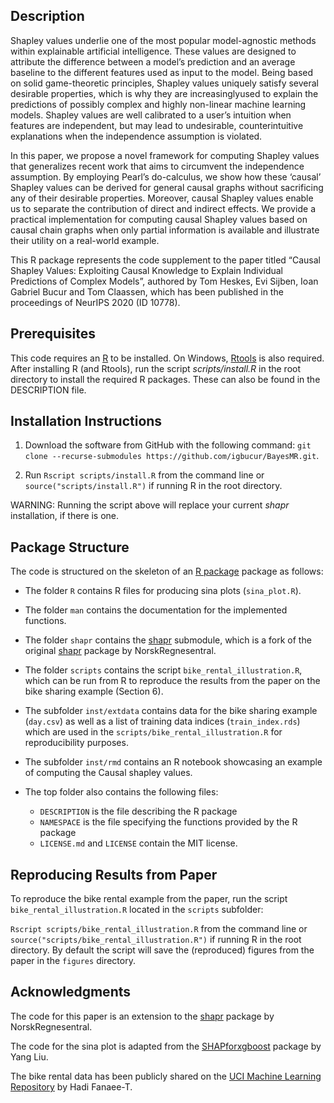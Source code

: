 Description
--------------

Shapley values underlie one of the most popular model-agnostic methods within 
explainable artificial intelligence. These values are designed to attribute the 
difference between a model’s prediction and an average baseline to the different 
features used as input to the model. Being based on solid game-theoretic principles, 
Shapley values uniquely satisfy several desirable properties, which is why they 
are increasinglyused to explain the predictions of possibly complex and highly 
non-linear machine learning models. Shapley values are well calibrated to a 
user’s intuition when features are independent, but may lead to undesirable, 
counterintuitive explanations when the independence assumption is violated.

In this paper, we propose a novel framework for computing Shapley values that
generalizes recent work that aims to circumvent the independence assumption.
By employing Pearl’s do-calculus, we show how these ‘causal’ Shapley values
can be derived for general causal graphs without sacrificing any of their desirable
properties. Moreover, causal Shapley values enable us to separate the contribution
of direct and indirect effects. We provide a practical implementation for computing
causal Shapley values based on causal chain graphs when only partial information
is available and illustrate their utility on a real-world example.

This R package represents the code supplement to the paper titled “Causal Shapley 
Values: Exploiting Causal Knowledge to Explain Individual Predictions of Complex Models”, 
authored by Tom Heskes, Evi Sijben, Ioan Gabriel Bucur and Tom Claassen, 
which has been published in the proceedings of NeurIPS 2020 (ID 10778).


Prerequisites
--------------
This code requires an [R](https://cran.r-project.org/) to be installed. On 
Windows, [Rtools](https://cran.r-project.org/bin/windows/Rtools/) is also required. 
After installing R (and Rtools), run the script *scripts/install.R* in the root directory 
to install the required R packages. These can also be found in the DESCRIPTION file.


Installation Instructions
--------------

1. Download the software from GitHub with the following command:
`git clone --recurse-submodules https://github.com/igbucur/BayesMR.git`.

2. Run `Rscript scripts/install.R` from the command line or `source("scripts/install.R")` 
if running R in the root directory.

WARNING: Running the script above will replace your current *shapr* installation, if there is one.


Package Structure
--------------
The code is structured on the skeleton of an [R package](https://r-pkgs.org/index.html) 
package as follows:

- The folder `R` contains R files for producing sina plots (`sina_plot.R`).

- The folder `man` contains the documentation for the implemented functions.

- The folder `shapr` contains the [shapr](https://gitlab.science.ru.nl/gbucur/shapr) submodule, 
which is a fork of the original [shapr](https://github.com/NorskRegnesentral/shapr) package by NorskRegnesentral.

- The folder `scripts` contains the script `bike_rental_illustration.R`, which 
can be run from R to reproduce the results from the paper on the bike sharing
example (Section 6).

- The subfolder `inst/extdata` contains data for the bike sharing example (`day.csv`) as
well as a list of training data indices (`train_index.rds`) which are used in the `scripts/bike_rental_illustration.R` for reproducibility purposes.

- The subfolder `inst/rmd` contains an R notebook showcasing an example of 
computing the Causal shapley values.

- The top folder also contains the following files:
  - `DESCRIPTION` is the file describing the R package
  - `NAMESPACE` is the file specifying the functions provided by the R package
  - `LICENSE.md` and `LICENSE` contain the MIT license.


Reproducing Results from Paper
--------------

To reproduce the bike rental example from the paper, run the script 
`bike_rental_illustration.R` located in the `scripts` subfolder:

`Rscript scripts/bike_rental_illustration.R` from the command line or `source("scripts/bike_rental_illustration.R")` if running R in the root directory.
By default the script will save the (reproduced) figures from the paper in the `figures` directory.


Acknowledgments
--------------

The code for this paper is an extension to the [shapr](https://github.com/NorskRegnesentral/shapr) package by NorskRegnesentral.

The code for the sina plot is adapted from the [SHAPforxgboost](https://cran.r-project.org/web/packages/SHAPforxgboost/index.html) package by Yang Liu.

The bike rental data has been publicly shared on the [UCI Machine Learning Repository](https://archive.ics.uci.edu/ml/datasets/bike+sharing+dataset) by Hadi Fanaee-T.
